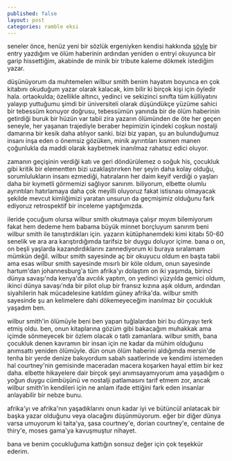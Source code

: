 ```yaml
---
published: false
layout: post
categories: ramble eksi
---
```

seneler önce, henüz yeni bir sözlük ergeniyken kendisi hakkında [şöyle](https://eksisozluk.com/entry/71808818) bir entry yazdığım ve ölüm haberinin ardından yeniden o entryi okuyunca bir garip hissettiğim, akabinde de minik bir tribute kaleme dökmek istediğim yazar.

düşünüyorum da muhtemelen wilbur smith benim hayatım boyunca en çok kitabını okuduğum yazar olarak kalacak, kim bilir ki birçok kişi için öyledir hala. ortaokulda; özellikle altıncı, yedinci ve sekizinci sınıfta tüm külliyatını yalayıp yuttuğumu şimdi bir üniversiteli olarak düşündükçe yüzüme sahici bir tebessüm konuyor doğrusu, tebessümün yanında bir de ölüm haberinin getirdiği buruk bir hüzün var tabii zira yazarın ölümünden de öte her geçen seneyle, her yaşanan trajediyle beraber hepimizin içindeki coşkun nostalji damarına bir kesik daha atılıyor sanki. bizi biz yapan, şu an bulunduğumuz insanı inşa eden o önemsiz gözüken, minik ayrıntıları kısmen manen çoğunlukla da maddi olarak kaybetmek inanılmaz rahatsız edici oluyor.

zamanın geçişinin verdiği katı ve geri döndürülemez o soğuk his, çocukluk gibi kritik bir elementten bizi uzaklaştırırken her şeyin daha kolay olduğu, sorumlulukların insanı ezmediği, hatıraların her daim keyif verdiği o yaşları daha bir kıymetli görmemizi sağlıyor sanırım. biliyorum, elbette olumlu ayrıntıları hatırlamaya daha çok meyilli oluyoruz fakat istisnası olmayacak şekilde mevcut kimliğimizi yaratan unsurun da geçmişimiz olduğunu fark ediyoruz retrospektif bir inceleme yaptığımızda.

ileride çocuğum olursa wilbur smith okutmaya çalışır mıyım bilemiyorum fakat hem dedeme hem babama büyük minnet borçluyum sanırım beni wilbur smith ile tanıştırdıkları için. yazarın kütüphanemdeki kimi kitabı 50-60 senelik ve ara ara karıştırdığımda tarifsiz bir duygu doluyor içime. bana o on, on beşli yaşlarda kazandırdıklarını zannediyorum ki buraya sıralamam mümkün değil. wilbur smith sayesinde aç bir okuyucu oldum en başta tabii ama esas wilbur smith sayesinde mısırlı bir köle oldum, onun sayesinde hartum'dan johannesburg'a tüm afrika'yı dolaştım on iki yaşımda, birinci dünya savaşı'nda kenya'da avcılık yaptım, on yedinci yüzyılda gemici oldum, ikinci dünya savaşı'nda bir pilot olup bir fransız kızına aşık oldum, ardından siyahilerin hak mücadelesine katıldım güney afrika'da. wilbur smith sayesinde şu an kelimelere dahi dökemeyeceğim inanılmaz bir çocukluk yaşadım ben.

wilbur smith'in ölümüyle beni ben yapan tuğlalardan biri bu dünyayı terk etmiş oldu. ben, onun kitaplarına gözüm gibi bakacağım muhakkak ama içimde sönmeyecek bir özlem olacak o tatlı zamanlara. wilbur smith, bana çocukluk denen kavramın bir insan için ne kadar da mühim olduğunu anımsattı yeniden ölümüyle. dün onun ölüm haberini aldığımda mersin'de tenha bir yerde denize bakıyordum sabah saatlerinde ve kendimi istemeden hal courtney'nin gemisinde maceradan macera koşarken hayal ettim bir kez daha. elbette hikayelere dair birçok şeyi anımsayamıyorum ama yaşadığım o yoğun duygu cümbüşünü ve nostalji patlamasını tarif etmem zor, ancak wilbur smith'in kendileri için ne anlam ifade ettiğini fark eden insanlar anlayabilir bir nebze bunu.

afrika'yı ve afrika'nın yaşadıklarını onun kadar iyi ve bütüncül anlatacak bir başka yazar olduğunu veya olacağını düşünmüyorum. eğer bir diğer dünya varsa umuyorum ki taita'ya, şasa courtney'e, dorian courtney'e, centaine de thiry'e, moses gama'ya kavuşmuştur nihayet.

bana ve benim çocukluğuma kattığın sonsuz değer için çok teşekkür ederim. 